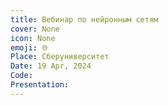 ```yaml
---
title: Вебинар по нейронным сетям
cover: None
icon: None
emoji: 🌐
Place: Сберуниверситет
Date: 19 Apr, 2024
Code: 
Presentation: 
---
```


